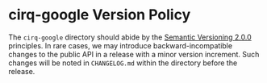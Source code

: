 # cirq-google Version Policy

The `cirq-google` directory should abide by the [Semantic Versioning
2.0.0](https://semver.org/) principles. In rare cases, we may introduce
backward-incompatible changes to the public API in a release with a minor
version increment. Such changes will be noted in `CHANGELOG.md` within the
directory before the release.
